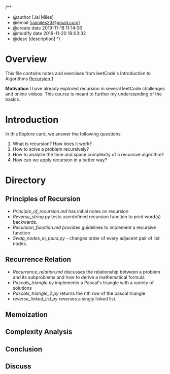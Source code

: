 /**
 * @author [Jai Miles]
 * @email [jaimiles23@gmail.com]
 * @create date 2019-11-18 11:14:06
 * @modify date 2019-11-20 19:03:32
 * @desc [description]
 */

# Overview
This file contains notes and exercises from leetCode's Introduction to Algorithms [Recursion 1](https://leetcode.com/explore/learn/card/recursion-i/)

**Motivation**
I have already explored recursion in several leetCode challenges and online videos. This course is meant to further my understanding of the basics.

# Introduction
In this Explore card, we answer the following questions:

1. What is recursion? How does it work?
2. How to solve a problem recursively?
3. How to analyze the time and space complexity of a recursive algorithm?
4. How can we apply recursion in a better way?

# Directory

## Principles of Recursion
- *Principle_of_recursion.md* has initial notes on recursion
- *Reverse_string.py* tests userdefined recursion function to print word(s) backwards.
- *Recursion_function.md* provides guidelines to implement a recursive function
- *Swap_nodes_in_pairs.py* - changes order of every adjacent pair of list nodes.

## Recurrence Relation
- *Recurrence_relation.md* discusses the relationship between a problem and its subproblems and how to derive a mathematical formula
- *Pascals_triangle.py* implements a Pascal's triangle with a variety of solutions
- *Pascals_triangle_2.py* returns the nth row of the pascal triangle
- *reverse_linked_list.py* reverses a singly linked list.

## Memoization


## Complexity Analysis

## Conclusion

## Discuss

